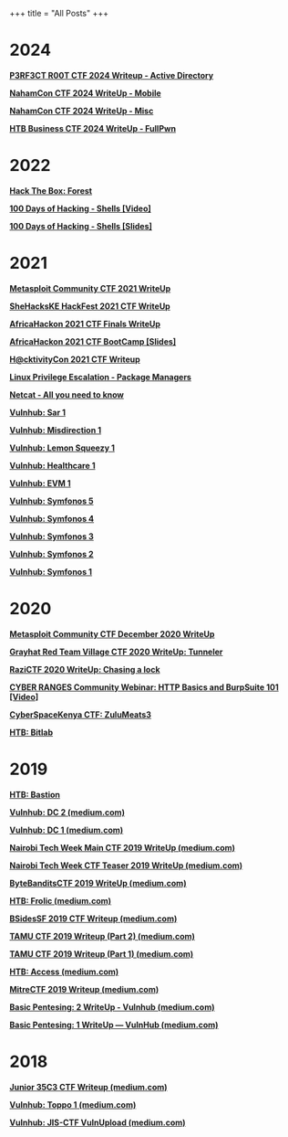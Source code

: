 +++
title = "All Posts"
+++

# 2024

[**P3RF3CT R00T CTF 2024 Writeup - Active Directory**](https://blog.ikuamike.io/posts/2024/p3rf3ctr00t_ctf_2024_ad/)

[**NahamCon CTF 2024 WriteUp - Mobile**](https://blog.ikuamike.io/posts/2024/nahamcon_ctf_2024_mobile/)

[**NahamCon CTF 2024 WriteUp - Misc**](https://blog.ikuamike.io/posts/2024/nahamcon_ctf_2024_misc/)

[**HTB Business CTF 2024 WriteUp - FullPwn**](https://blog.ikuamike.io/posts/2024/htb_business_ctf_2024_fullpwn/)

# 2022

[**Hack The Box: Forest**](https://blog.ikuamike.io/posts/2022/forest-htb/)

[**100 Days of Hacking - Shells \[Video\]**](https://youtu.be/B-kvARcJwuk)

[**100 Days of Hacking - Shells \[Slides\]**](https://blog.ikuamike.io/slides/100DaysofHacking-Shells.pdf)

# 2021

[**Metasploit Community CTF 2021 WriteUp**](https://blog.ikuamike.io/posts/2021/metasploit_ctf_2021/)

[**SheHacksKE HackFest 2021 CTF WriteUp**](https://blog.ikuamike.io/posts/2021/hackfest-2021-ctf/)

[**AfricaHackon 2021 CTF Finals WriteUp**](https://blog.ikuamike.io/posts/2021/africahackon-2021-ctf-finals/)

[**AfricaHackon 2021 CTF BootCamp \[Slides\]**](https://blog.ikuamike.io/slides/AH2021-CTF-Bootcamp.pdf)

[**H@cktivityCon 2021 CTF Writeup**](https://blog.ikuamike.io/posts/2021/hacktivitycon-2021-ctf/)

[**Linux Privilege Escalation - Package Managers**](https://blog.ikuamike.io/posts/2021/package_managers_privesc/)

[**Netcat - All you need to know**](https://blog.ikuamike.io/posts/2021/netcat/)

[**Vulnhub: Sar 1**](https://blog.ikuamike.io/posts/2021/sar1/)

[**Vulnhub: Misdirection 1**](https://blog.ikuamike.io/posts/2021/misdirection1/)

[**Vulnhub: Lemon Squeezy 1**](https://blog.ikuamike.io/posts/2021/lemonsqueezy1/)

[**Vulnhub: Healthcare 1**](https://blog.ikuamike.io/posts/2021/healthcare1/)

[**Vulnhub: EVM 1**](https://blog.ikuamike.io/posts/2021/evm/)

[**Vulnhub: Symfonos 5**](https://blog.ikuamike.io/posts/2021/symfonos5/)

[**Vulnhub: Symfonos 4**](https://blog.ikuamike.io/posts/2021/symfonos4/)

[**Vulnhub: Symfonos 3**](https://blog.ikuamike.io/posts/2021/symfonos3/)

[**Vulnhub: Symfonos 2**](https://blog.ikuamike.io/posts/2021/symfonos2/)

[**Vulnhub: Symfonos 1**](https://blog.ikuamike.io/posts/2021/symfonos1/)

# 2020

[**Metasploit Community CTF December 2020 WriteUp**](https://blog.ikuamike.io/posts/2020/metasploitctf2020/)

[**Grayhat Red Team Village CTF 2020 WriteUp: Tunneler**](https://blog.ikuamike.io/posts/2020/grayhat_red_team_village_ctf_tunneler_writeup/)

[**RaziCTF 2020 WriteUp: Chasing a lock**](https://blog.ikuamike.io/posts/2020/razictf-chasingalock-writeup/)

[**CYBER RANGES Community Webinar: HTTP Basics and BurpSuite 101 \[Video\]**](https://d1f7pnslmqdgqf.cloudfront.net/u240014/278551-616281500975014831.mp4)

[**CyberSpaceKenya CTF: ZuluMeats3**](https://blog.ikuamike.io/posts/2020/cyberspacectf-zulumeats3/)

[**HTB: Bitlab**](https://blog.ikuamike.io/posts/2020/bitlab-htb/)

# 2019

[**HTB: Bastion**](https://blog.ikuamike.io/posts/2019/bastion-htb/)

[**Vulnhub: DC 2 (medium.com)**](https://ikuamike.medium.com/hacking-dc-2-vulnhub-f65b8c58e419)

[**Vulnhub: DC 1 (medium.com)**](https://ikuamike.medium.com/hacking-dc-1-vulnhub-1d56bc94d558)

[**Nairobi Tech Week Main CTF 2019 WriteUp (medium.com)**](https://ikuamike.medium.com/nairobi-tech-week-main-ctf-2019-writeup-30daef666ef4)

[**Nairobi Tech Week CTF Teaser 2019 WriteUp (medium.com)**](https://ikuamike.medium.com/nairobi-tech-week-ctf-teaser-2019-writeup-bfa3c5c55634)

[**ByteBanditsCTF 2019 WriteUp (medium.com)**](https://ikuamike.medium.com/bytebanditsctf-2019-writeup-7924d1d1a710)

[**HTB: Frolic (medium.com)**](https://ikuamike.medium.com/frolic-htb-writeup-827d2ec7d4f)

[**BSidesSF 2019 CTF Writeup (medium.com)**](https://ikuamike.medium.com/bsidessf-2019-ctf-writeup-92e84d5cf785)

[**TAMU CTF 2019 Writeup (Part 2) (medium.com)**](https://ikuamike.medium.com/tamu-ctf-19-writeup-part-2-6c2b31ff8852)

[**TAMU CTF 2019 Writeup (Part 1) (medium.com)**](https://ikuamike.medium.com/tamu-ctf-19-writeup-984c5356c4e0)

[**HTB: Access (medium.com)**](https://ikuamike.medium.com/access-htb-writeup-6e528f8f4608)

[**MitreCTF 2019 Writeup (medium.com)**](https://ikuamike.medium.com/mitrectf-writeup-b0ce9465c38b)

[**Basic Pentesing: 2 WriteUp - Vulnhub (medium.com)**](https://ikuamike.medium.com/basic-pentesing-2-writeup-vulnhub-vm-f47b5beb3c4d)

[**Basic Pentesing: 1 WriteUp — VulnHub (medium.com)**](https://ikuamike.medium.com/basic-pentesing-1-writeup-vulnhub-vm-5f71988df85)

# 2018

[**Junior 35C3 CTF Writeup (medium.com)**](https://ikuamike.medium.com/junior-35c3-ctf-writeup-d76edd74fbc6)

[**Vulnhub: Toppo 1 (medium.com)**](https://ikuamike.medium.com/toppo-1-vulnhub-vm-writeup-6ef37586345e)

[**Vulnhub: JIS-CTF VulnUpload (medium.com)**](https://ikuamike.medium.com/vulnhub-jis-ctf-vulnupload-write-up-ec938d79c508)

